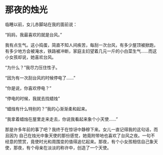 # 那夜的烛光

临睡以前，女儿赤脚站在我的面前说： 

“妈妈，我最喜欢的就是台风。” 

我有点生气。这小捣蛋，简直不知人间疾苦，每刮一次台风，有多少屋顶被掀跑，有多少地方会被淹水，铁路被冲断，家庭主妇望着几元一斤的小白菜生气……而这小女孩却说，她喜欢台风。 

“为什么？”我尽力压住性子。 

“因为有一次刮台风的时候停电了……” 

“你是说，你喜欢停电？” 

“停电的时候，我就去找蜡烛” 

“蜡烛有什么特别的？”我的心渐渐柔和起来。 

“我拿着蜡烛在屋里走来走去，你说我看起来象个小天使……” 

那是许多年前的事了吧？我终于在惊讶中静穆下来。女儿一直记得我的这句话，而且因为 自己在烛光中象天使的那份感觉，她竟附带地也喜欢了台风之夜。一句不经意的赞赏，竟使时光和周围变的值得追忆起来。那夜，有个小女孩相信自己象天使，那夜，有个母亲在淡淡的称许中，创造了一个天使。
 